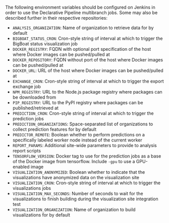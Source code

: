The following environment variables should be configured on Jenkins in order to 
use the Declarative Pipeline multibranch jobs. Some may also be described 
further in their respective repositories:

- `ANALYSIS_ORGANIZATION`: Name of organization to retrieve data for by default
- `BIGBOAT_STATUS_CRON`: Cron-style string of interval at which to trigger the 
  BigBoat status visualization job
- `DOCKER_REGISTRY`: FQDN with optional port specification of the host where 
  Docker images can be pushed/pulled at
- `DOCKER_REPOSITORY`: FQDN without port of the host where Docker images can be 
  pushed/pulled at
- `DOCKER_URL`: URL of the host where Docker images can be pushed/pulled at
- `EXCHANGE_CRON`: Cron-style string of interval at which to trigger the export 
  exchange job
- `NPM_REGISTRY`: URL to the Node.js package registry where packages can be 
  downloaded from
- `PIP_REGISTRY`: URL to the PyPI registry where packages can be 
  published/retrieved at
- `PREDICTION_CRON`: Cron-style string of interval at which to trigger the 
  prediction jobs
- `PREDICTION_ORGANIZATIONS`: Space-separated list of organizations to collect
  prediction features for by default
- `PREDICTOR_REMOTE`: Boolean whether to perform predictions on a specifically 
  labeled worker node instead of the current worker
- `REPORT_PARAMS`: Additional site-wide parameters to provide to analysis 
  report scripts
- `TENSORFLOW_VERSION`: Docker tag to use for the prediction jobs as a base of 
  the Docker image from tensorflow. Include `-gpu` to use a GPU-enabled image
- `VISUALIZATION_ANONYMIZED`: Boolean whether to indicate that the 
  visualizations have anonymized data on the visualization site
- `VISUALIZATION_CRON`: Cron-style string of interval at which to trigger the 
  visualizations jobs
- `VISUALIZATION_MAX_SECONDS`: Number of seconds to wait for the visualizations 
  to finish building during the visualization site integration test
- `VISUALIZATION_ORGANIZATION`: Name of organization to build visualizations 
  for by default
